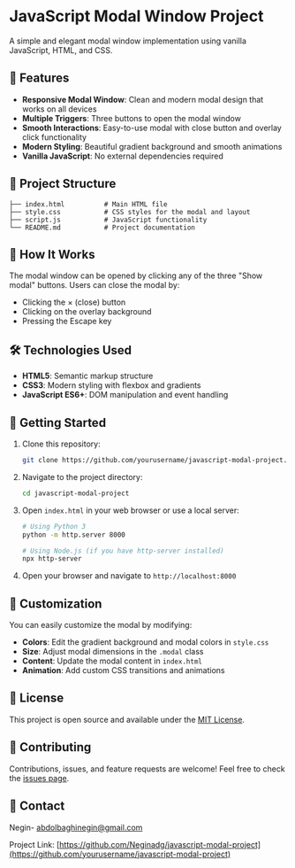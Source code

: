 # JavaScript Modal Window Project

A simple and elegant modal window implementation using vanilla JavaScript, HTML, and CSS.

## 🚀 Features

- **Responsive Modal Window**: Clean and modern modal design that works on all devices
- **Multiple Triggers**: Three buttons to open the modal window
- **Smooth Interactions**: Easy-to-use modal with close button and overlay click functionality
- **Modern Styling**: Beautiful gradient background and smooth animations
- **Vanilla JavaScript**: No external dependencies required

## 📁 Project Structure

```
├── index.html          # Main HTML file
├── style.css           # CSS styles for the modal and layout
├── script.js           # JavaScript functionality
└── README.md           # Project documentation
```

## 🎯 How It Works

The modal window can be opened by clicking any of the three "Show modal" buttons. Users can close the modal by:
- Clicking the × (close) button
- Clicking on the overlay background
- Pressing the Escape key

## 🛠️ Technologies Used

- **HTML5**: Semantic markup structure
- **CSS3**: Modern styling with flexbox and gradients
- **JavaScript ES6+**: DOM manipulation and event handling

## 🚀 Getting Started

1. Clone this repository:
   ```bash
   git clone https://github.com/yourusername/javascript-modal-project.git
   ```

2. Navigate to the project directory:
   ```bash
   cd javascript-modal-project
   ```

3. Open `index.html` in your web browser or use a local server:
   ```bash
   # Using Python 3
   python -m http.server 8000
   
   # Using Node.js (if you have http-server installed)
   npx http-server
   ```

4. Open your browser and navigate to `http://localhost:8000`

## 🎨 Customization

You can easily customize the modal by modifying:

- **Colors**: Edit the gradient background and modal colors in `style.css`
- **Size**: Adjust modal dimensions in the `.modal` class
- **Content**: Update the modal content in `index.html`
- **Animation**: Add custom CSS transitions and animations

## 📝 License

This project is open source and available under the [MIT License](LICENSE).

## 🤝 Contributing

Contributions, issues, and feature requests are welcome! Feel free to check the [issues page](https://github.com/yourusername/javascript-modal-project/issues).

## 📧 Contact

Negin- abdolbaghinegin@gmail.com

Project Link: [https://github.com/Neginadg/javascript-modal-project](https://github.com/yourusername/javascript-modal-project)

